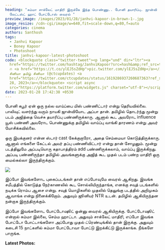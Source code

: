 ```yaml
---
heading: "சும்மா சாக்லேட் மாதிரி இருக்கே இந்த பொண்ணு.. போனி தயாரிப்பு. ஜான்வி
  லேட்டஸ்ட் ஹாட் போட்டோஸ் வைரல் "
preview_image: /images/2023/01/28/janhvi-kapoor-in-brown-1-.jpg
image_resize: /cdn-cgi/image/w=640,fit=scale-down,q=80,f=auto
categories: cinema
authors: Santhosh
tags:
  - Janhvi Kapoor
  - Boney Kapoor
  - Photoshoot
title: janhvi-kapoor-latest-photoshoot
code: <blockquote class="twitter-tweet"><p lang="und" dir="ltr"><a
  href="https://twitter.com/hashtag/JanhviKapoor?src=hash&amp;ref_src=twsrc%5Etfw">#JanhviKapoor</a>
  🔥 <a href="https://t.co/ylEJ5sZdHp">pic.twitter.com/ylEJ5sZdHp</a></p>&mdash;
  சினிமா தமிழ் சினிமா (@ctcupdates) <a
  href="https://twitter.com/ctcupdates/status/1619286937260687363?ref_src=twsrc%5Etfw">January
  28, 2023</a></blockquote> <script async
  src="https://platform.twitter.com/widgets.js" charset="utf-8"></script>
date: 2023-01-28 17:42:38 +0530
---
```

போனி கபூர் ஏன் ஒரு நல்ல வாய்ப்பை மிஸ் பண்ணிட்டார் என்று தெரியவில்லை. பாலிவுட் வளர்ந்து வரும் நாயகி ஜான்வியோட அப்பா தான். தமிழில் தொடர்ந்து மூன்று படம் அஜித்தை வெச்சு தயாரிப்பு பண்ணிருக்காரு. ஆனால் கூட அவரோட influence யூஸ் பண்ணி அவரோட பொண்ணுக்கு தமிழில் வாய்ப்பு வாங்கி தாரணம் என்று அவர் யோசிக்கவில்லை.

ஒரு இயக்குனர் என்ன ஸ்டார் cast கேக்குறாரோ, அதை செம்மையா கொடுத்திருக்காரு. ஆனால் எங்களை கேட்டல் அவர் தப்பு பண்ணிவிட்டார் என்று தான் சோழனும். மூன்று படத்திலுமே அப்படியொரு கதாபாத்திரம் add பண்ணிருக்கலாம், வாய்ப்பு இருக்கிறது. அப்படி பண்ணிருந்தா தமிழில் அவங்களுக்கு அஜித் கூட முதல் படம் பண்ற மாதிரி ஒரு மைல்கல்லா இருந்திருக்கும்.

![](/images/2023/01/28/janhvi-kapoor-in-brown-2-.jpg)

இப்போ இவங்களோட புகைப்படங்கள் தான் எப்போவுமே வைரல் ஆகிறது. இவங்க சமீபத்தில் கொடுத்த நேர்காணலில் கூட சொல்லியிருந்தாங்க, எனக்கு சவுத் படங்களில் நடிக்க ரொம்ப ஆசை என்று. சவுத் மொழிகளில் முதலில் தெலுங்கு படத்தில் அறிமுகம் ஆவாங்க என்று நினைக்கிறோம். அதுவும் ஜூனியர் NTR உடன். தமிழில் ஆகியிருந்தன நன்றாக இருந்திருக்கும். 

இப்போ இவங்களோட போட்டோஷூட் ஒன்னு வைரல் ஆகியிருக்கு. போட்டோஷூட் என்றால் சும்மா இல்லை, செம்ம ஹாட்டா. அதுவும் சாக்லேட் மாதிரி, எப்போ இவங்க போட்டோ போட்டாங்களோ அப்போது முதல் ட்ரெண்டிங்கில் தான் இருக்கு. அதுவும் கடைசி 15 நாட்களில் சும்மா போட்டோவா போட்டு இறக்கிட்டு இருக்காங்க. நீங்களே பாருங்க.

**L﻿atest Photos:**
